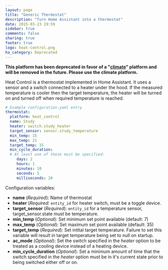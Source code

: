 ```yaml
---
layout: page
title: "Generic Thermostat"
description: "Turn Home Assistant into a thermostat"
date: 2015-03-23 19:59
sidebar: true
comments: false
sharing: true
footer: true
logo: heat-control.png
ha_category: Deprecated
---
```


**This platform has been deprecated in favor of a "[climate](/components/climate.generic_thermostat/)" platform and will be removed in the future. Please use the climate platform.**

Heat Control is a thermostat implemented in Home Assistant. It uses a sensor and a switch connected to a heater under the hood. If the measured temperature is cooler then the target temperature, the heater will be turned on and turned off when required temperature is reached.

```yaml
# Example configuration.yaml entry
thermostat:
  platform: heat_control
  name: Study
  heater: switch.study_heater
  target_sensor: sensor.study_temperature
  min_temp: 15
  max_temp: 21
  target_temp: 15
  min_cycle_duration:
  # At least one of these must be specified:
     days: 2
     hours: 1
     minutes: 10
     seconds: 5
     milliseconds: 20
```

Configuration variables:

- **name** (*Required*): Name of thermostat
- **heater** (*Required*: `entity_id` for heater switch, must be a toggle device.
- **target_sensor** (*Required*): `entity_id` for a temperature sensor, target_sensor.state must be temperature.
- **min_temp** (*Optional*): Set minimum set point available (default: 7)
- **max_temp** (*Optional*): Set maximum set point available (default: 35)
- **target_temp** (*Required*): Set intital target temperature. Failure to set this variable will result in target temperature being set to null on startup.
- **ac_mode** (*Optional*): Set the switch specified in the *heater* option to be treated as a cooling device instead of a heating device.
- **min_cycle_duration** (*Optional*): Set a minimum amount of time that the switch specified in the *heater* option must be in it's current state prior to being switched either off or on.
